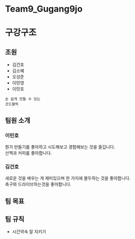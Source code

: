# Team9_Gugang9jo
# 구강구조
## 조원
* 김건호
* 김소혜
* 오성준
* 이민영
* 이민호

```
손 쉽게 만들 수 있는
코드블럭
```

## 팀원 소개
### 이민호
뭔가 만들기를 좋아하고 시도해보고 경험해보는 것을 즐깁니다. <br/>
산책과 커피를 좋아합니다.

### 김건호
새로운 것을 배우는 게 재미있으며 한 가지에 몰두하는 것을 좋아합니다. <br/>
축구와 드라이브하는것을 좋아합니다.



## 팀 목표

 
## 팀 규칙
* 시간약속 잘 지키기

